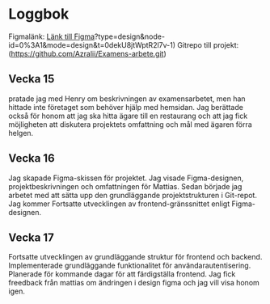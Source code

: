 # Loggbok

Figmalänk: [Länk till Figma](https://www.figma.com/file/QJMGr3mAvGNvpmWqexrNKT/Untitled?type=design&node-id=0%3A1&mode=design&t=QTFAozFQflPn0QEI-1)?type=design&node-id=0%3A1&mode=design&t=0dekU8jtWptR2l7v-1)
Gitrepo till projekt: (https://github.com/Azralii/Examens-arbete.git)


## Vecka 15
pratade jag med Henry om beskrivningen av examensarbetet, men han hittade inte företaget som behöver hjälp med hemsidan.
Jag berättade också för honom att jag ska hitta ägare till en restaurang och att jag fick möjligheten att diskutera projektets omfattning och mål med ägaren förra helgen.

## Vecka 16
Jag skapade Figma-skissen för projektet. Jag visade Figma-designen,
projektbeskrivningen och omfattningen för Mattias.
Sedan började jag arbetet med att sätta upp den grundläggande projektstrukturen i Git-repot.
Jag kommer Fortsatte utvecklingen av frontend-gränssnittet enligt Figma-designen.

## Vecka 17
Fortsatte utvecklingen av grundläggande struktur för frontend och backend.
Implementerade grundläggande funktionalitet för användarautentisering.
Planerade för kommande dagar för att färdigställa frontend.
Jag fick freedback från mattias om ändringen i design figma och jag vill visa honom igen.
















